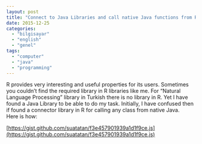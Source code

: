 ```yaml
---
layout: post
title: "Connect to Java Libraries and call native Java functions from R"
date: 2015-12-25
categories: 
  - "bilgisayar"
  - "english"
  - "genel"
tags: 
  - "computer"
  - "java"
  - "programming"
---
```


R provides very interesting and useful properties for its users. Sometimes you couldn’t find the required library in R libraries like me. For “Natural Language Processing” library in Turkish there is no library in R. Yet I have found a Java Library to be able to do my task. Initially, I have confused then if found a connector library in R for calling any class from native Java.  
Here is how:

[https://gist.github.com/suatatan/f3e457901939a1d1f9ce.js](https://gist.github.com/suatatan/f3e457901939a1d1f9ce.js)
